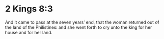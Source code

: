 # 2 Kings 8:3

And it came to pass at the seven years’ end, that the woman returned out of the land of the Philistines: and she went forth to cry unto the king for her house and for her land.